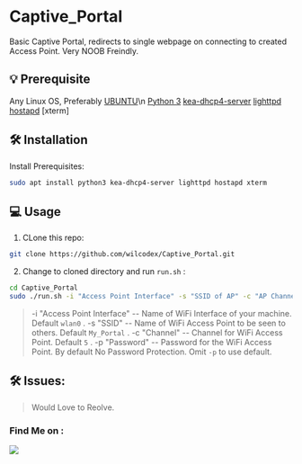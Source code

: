 # Captive_Portal
Basic Captive Portal, redirects to single webpage on connecting to created Access Point. Very NOOB Freindly.

## 💡 Prerequisite
Any Linux OS, Preferably [UBUNTU](https://ubuntu.com/)\n
[Python 3](https://www.python.org/)
[kea-dhcp4-server](https://kea.isc.org/)
[lighttpd](https://www.lighttpd.net)
[hostapd](https://w1.fi/hostapd/)
[xterm]

## 🛠️ Installation

Install Prerequisites:

```bash
sudo apt install python3 kea-dhcp4-server lighttpd hostapd xterm
```

## 💻 Usage

1. CLone this repo:

```bash 
git clone https://github.com/wilcodex/Captive_Portal.git
```

2. Change to cloned directory and run `run.sh` :

```bash
cd Captive_Portal
sudo ./run.sh -i "Access Point Interface" -s "SSID of AP" -c "AP Channel" -p "Password"
```

> -i "Access Point Interface" -- Name of WiFi Interface of your machine. Default `wlan0` .
> -s "SSID" -- Name of WiFi Access Point to be seen to others. Default `My_Portal` .
> -c "Channel" -- Channel for WiFi Access Point. Default `5` .
> -p "Password" -- Password for the WiFi Access Point. By default No Password Protection. Omit `-p` to use default.

## 🛠️ Issues:

> Would Love to Reolve.

### Find Me on :
<p align="left">
  <a href="https://github.com/wilcodex" target="_blank"><img src="https://img.shields.io/badge/Github-wilcodex-green?style=for-the-badge&logo=github"></a>
